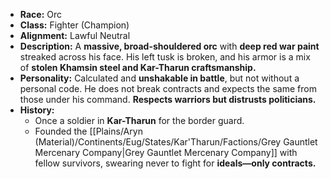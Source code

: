  
- **Race:** Orc
- **Class:** Fighter (Champion)
- **Alignment:** Lawful Neutral
- **Description:** A **massive, broad-shouldered orc** with **deep red war paint** streaked across his face. His left tusk is broken, and his armor is a mix of **stolen Khamsin steel and Kar-Tharun craftsmanship.**
- **Personality:** Calculated and **unshakable in battle**, but not without a personal code. He does not break contracts and expects the same from those under his command. **Respects warriors but distrusts politicians.**
- **History:**
    - Once a soldier in **Kar-Tharun** for the border guard.
    - Founded the [[Plains/Aryn (Material)/Continents/Eug/States/Kar'Tharun/Factions/Grey Gauntlet Mercenary Company|Grey Gauntlet Mercenary Company]] with fellow survivors, swearing never to fight for **ideals—only contracts.**